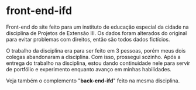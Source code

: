 # front-end-ifd
 Front-end do site feito para um instituto de educação especial da cidade na disciplina de Projetos de Extensão III. Os dados foram alterados do original para evitar problemas com direitos, então são todos dados fictícios.

 O trabalho da disciplina era para ser feito em 3 pessoas, porém meus dois colegas abandonaram a disciplina. Com isso, prossegui sozinho. Após a entrega do trabalho na disciplina, estou dando continuidade nele para servir de portfólio e experimento enquanto avanço em minhas habilidades.

 Veja também o complemento "**back-end-ifd**" feito na mesma disciplina.
